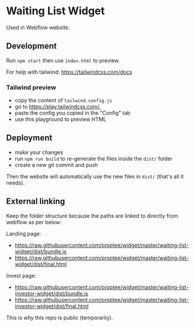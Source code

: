 # Waiting List Widget

Used in Webflow website.

## Development

Run `npm start` then use `index.html` to preview.

For help with tailwind: https://tailwindcss.com/docs

### Tailwind preview

- copy the content of `tailwind.config.js`
- go to https://play.tailwindcss.com/,
- paste the config you copied in the "Config" tab
- use this playground to preview HTML

## Deployment

- make your changes
- run `npm run build` to re-generate the files inside the `dist/` folder
- create a new git commit and push

Then the website will automatically use the new files in `dist/` (that's all it needs).

## External linking

Keep the folder structure because the paths are linked to directly from webflow as per below:

Landing page:
- https://raw.githubusercontent.com/proptee/widget/master/waiting-list-widget/dist/bundle.js
- https://raw.githubusercontent.com/proptee/widget/master/waiting-list-widget/dist/final.html

Invest page:
- https://raw.githubusercontent.com/proptee/widget/master/waiting-list-investor-widget/dist/bundle.js
- https://raw.githubusercontent.com/proptee/widget/master/waiting-list-investor-widget/dist/final.html

This is why this repo is public (temporarily).
